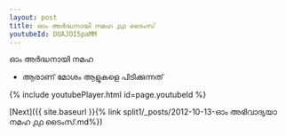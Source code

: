 ```yaml
---
layout: post
title: ഓം അർദ്ധനായി നമഹ ൧൧ ടൈംസ്
youtubeId: DUAJOI5paMM
---
```

 
 
 ഓം അർദ്ധനായി നമഹ 
 
 -  ആരാണ് മോശം ആളുകളെ പിടിക്കുന്നത് 
 
  
 
  
 
 
 
 
 
 


{% include youtubePlayer.html id=page.youtubeId %}
 
[Next]({{ site.baseurl }}{% link  split1/_posts/2012-10-13-ഓം അഭിവാദ്യയാ നമഹ ൧൧ ടൈംസ്.md%})
 
